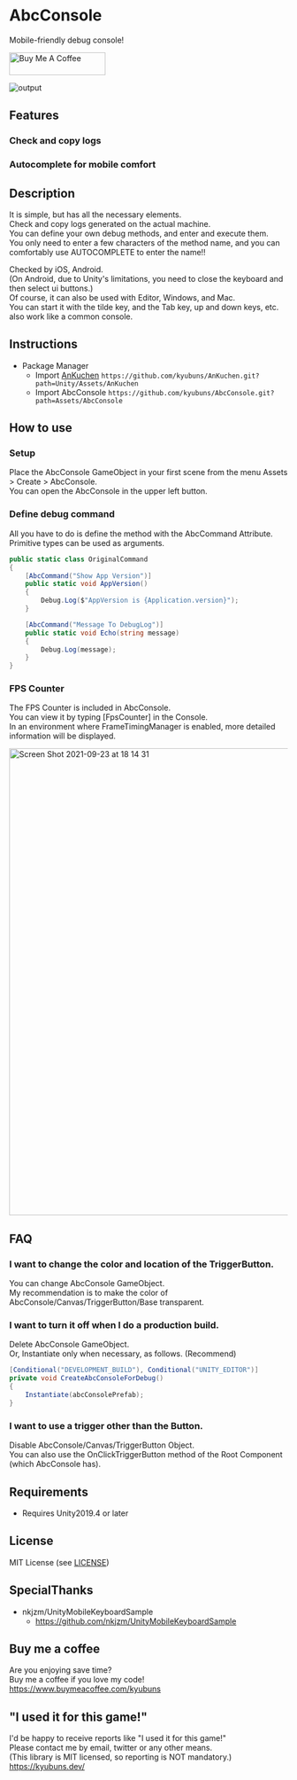 # AbcConsole
Mobile-friendly debug console!

<a href="https://www.buymeacoffee.com/kyubuns" target="_blank"><img src="https://cdn.buymeacoffee.com/buttons/default-orange.png" alt="Buy Me A Coffee" height="41" width="174"></a>

![output](https://user-images.githubusercontent.com/961165/108616000-c10b1e80-744c-11eb-9fed-af97f620c6b7.gif)

## Features

### Check and copy logs

### Autocomplete for mobile comfort

## Description

It is simple, but has all the necessary elements.  
Check and copy logs generated on the actual machine.  
You can define your own debug methods, and enter and execute them.  
You only need to enter a few characters of the method name, and you can comfortably use AUTOCOMPLETE to enter the name!!

Checked by iOS, Android.  
(On Android, due to Unity's limitations, you need to close the keyboard and then select ui buttons.)  
Of course, it can also be used with Editor, Windows, and Mac.  
You can start it with the tilde key, and the Tab key, up and down keys, etc. also work like a common console.

## Instructions

- Package Manager
  - Import [AnKuchen](https://github.com/kyubuns/AnKuchen) `https://github.com/kyubuns/AnKuchen.git?path=Unity/Assets/AnKuchen`
  - Import AbcConsole `https://github.com/kyubuns/AbcConsole.git?path=Assets/AbcConsole`

## How to use

### Setup

Place the AbcConsole GameObject in your first scene from the menu Assets > Create > AbcConsole.  
You can open the AbcConsole in the upper left button.

### Define debug command

All you have to do is define the method with the AbcCommand Attribute.  
Primitive types can be used as arguments.

```csharp
public static class OriginalCommand
{
    [AbcCommand("Show App Version")]
    public static void AppVersion()
    {
        Debug.Log($"AppVersion is {Application.version}");
    }

    [AbcCommand("Message To DebugLog")]
    public static void Echo(string message)
    {
        Debug.Log(message);
    }
}
```

### FPS Counter

The FPS Counter is included in AbcConsole.  
You can view it by typing [FpsCounter] in the Console.  
In an environment where FrameTimingManager is enabled, more detailed information will be displayed.

<img width="843" alt="Screen Shot 2021-09-23 at 18 14 31" src="https://user-images.githubusercontent.com/961165/134482324-54f68469-5ed0-4f0c-891c-693078391f1a.png">

## FAQ

### I want to change the color and location of the TriggerButton.

You can change AbcConsole GameObject.  
My recommendation is to make the color of AbcConsole/Canvas/TriggerButton/Base transparent.

### I want to turn it off when I do a production build.

Delete AbcConsole GameObject.  
Or, Instantiate only when necessary, as follows. (Recommend)

```csharp
[Conditional("DEVELOPMENT_BUILD"), Conditional("UNITY_EDITOR")]
private void CreateAbcConsoleForDebug()
{
    Instantiate(abcConsolePrefab);
}
```

### I want to use a trigger other than the Button.

Disable AbcConsole/Canvas/TriggerButton Object.  
You can also use the OnClickTriggerButton method of the Root Component (which AbcConsole has).

## Requirements

- Requires Unity2019.4 or later

## License

MIT License (see [LICENSE](LICENSE))

## SpecialThanks

- nkjzm/UnityMobileKeyboardSample
  - https://github.com/nkjzm/UnityMobileKeyboardSample

## Buy me a coffee

Are you enjoying save time?  
Buy me a coffee if you love my code!  
https://www.buymeacoffee.com/kyubuns

## "I used it for this game!"

I'd be happy to receive reports like "I used it for this game!"  
Please contact me by email, twitter or any other means.  
(This library is MIT licensed, so reporting is NOT mandatory.)  
https://kyubuns.dev/

